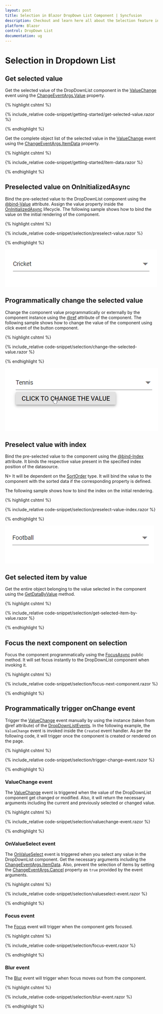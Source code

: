 ```yaml
---
layout: post
title: Selection in Blazor DropDown List Component | Syncfusion
description: Checkout and learn here all about the Selection feature in Syncfusion Blazor DropDownList component and more.
platform: Blazor
control: DropDown List
documentation: ug
---
```


# Selection in Dropdown List

## Get selected value

Get the selected value of the DropDownList component in the [ValueChange](https://help.syncfusion.com/cr/blazor/Syncfusion.Blazor.DropDowns.DropDownListEvents-2.html#Syncfusion_Blazor_DropDowns_DropDownListEvents_2_ValueChange) event using the [ChangeEventArgs.Value](https://help.syncfusion.com/cr/blazor/Syncfusion.Blazor.DropDowns.ChangeEventArgs-2.html#Syncfusion_Blazor_DropDowns_ChangeEventArgs_2_Value) property.

{% highlight cshtml %}

{% include_relative code-snippet/getting-started/get-selected-value.razor %}

{% endhighlight %}

Get the complete object list of the selected value in the [ValueChange](https://help.syncfusion.com/cr/blazor/Syncfusion.Blazor.DropDowns.DropDownListEvents-2.html#Syncfusion_Blazor_DropDowns_DropDownListEvents_2_ValueChange) event using the [ChangeEventArgs.ItemData](https://help.syncfusion.com/cr/blazor/Syncfusion.Blazor.DropDowns.ChangeEventArgs-2.html#Syncfusion_Blazor_DropDowns_ChangeEventArgs_2_ItemData) property.

{% highlight cshtml %}

{% include_relative code-snippet/getting-started/item-data.razor %}

{% endhighlight %}

## Preselected value on OnInitializedAsync

Bind the pre-selected value to the DropDownList component using the [@bind-Value](https://help.syncfusion.com/cr/blazor/Syncfusion.Blazor.DropDowns.SfDropDownList-2.html#Syncfusion_Blazor_DropDowns_SfDropDownList_2_Value) attribute. Assign the value property inside the [OnInitializedAsync](https://learn.microsoft.com/en-us/aspnet/core/blazor/components/lifecycle?view=aspnetcore-6.0#component-initialization-oninitializedasync) lifecycle. The following sample shows how to bind the value on the initial rendering of the component.

{% highlight cshtml %}

{% include_relative code-snippet/selection/preselect-value.razor %}

{% endhighlight %}

![Blazor DropDownList with pre-select value](./images/selection/blazor_dropdown_preselect-value.png)

## Programmatically change the selected value

Change the component value programmatically or externally by the component instance using the [@ref](https://learn.microsoft.com/en-us/aspnet/core/mvc/views/razor?view=aspnetcore-7.0#ref) attribute of the component. The following sample shows how to change the value of the component using click event of the button component.

{% highlight cshtml %}

{% include_relative code-snippet/selection/change-the-selected-value.razor %}

{% endhighlight %}

![Blazor DropDownList with pre-select value before](./images/selection/blazor_dropdown_changing-selected-value.gif)

## Preselect value with index

Bind the pre-selected value to the component using the [@bind-Index](https://help.syncfusion.com/cr/blazor/Syncfusion.Blazor.DropDowns.SfDropDownList-2.html#Syncfusion_Blazor_DropDowns_SfDropDownList_2_Index) attribute. It binds the respective value present in the specified index position of the datasource.

N> It will be dependent on the [SortOrder](https://help.syncfusion.com/cr/blazor/Syncfusion.Blazor.DropDowns.SortOrder.html) type. It will bind the value to the component with the sorted data if the corresponding property is defined.

The following sample shows how to bind the index on the initial rendering.

{% highlight cshtml %}

{% include_relative code-snippet/selection/preselect-value-index.razor %}

{% endhighlight %}

![Blazor DropDownList with bind-index](./images/selection/blazor_dropdown_preselect-value-index.png)

## Get selected item by value

Get the entire object belonging to the value selected in the component using the [GetDataByValue](https://help.syncfusion.com/cr/blazor/Syncfusion.Blazor.DropDowns.SfDropDownList-2.html#Syncfusion_Blazor_DropDowns_SfDropDownList_2_GetDataByValue__0_) method.

{% highlight cshtml %}

{% include_relative code-snippet/selection/get-selected-item-by-value.razor %}

{% endhighlight %}

## Focus the next component on selection

Focus the component programmatically using the [FocusAsync](https://help.syncfusion.com/cr/blazor/Syncfusion.Blazor.DropDowns.SfDropDownList-2.html#Syncfusion_Blazor_DropDowns_SfDropDownList_2_FocusAsync) public method. It will set focus instantly to the DropDownList component when invoking it. 

{% highlight cshtml %}

{% include_relative code-snippet/selection/focus-next-component.razor %}

{% endhighlight %}

## Programmatically trigger onChange event

Trigger the [ValueChange](https://help.syncfusion.com/cr/blazor/Syncfusion.Blazor.DropDowns.DropDownListEvents-2.html#Syncfusion_Blazor_DropDowns_DropDownListEvents_2_ValueChange) event manually by using the instance (taken from @ref attribute) of the [DropDownListEvents](https://help.syncfusion.com/cr/blazor/Syncfusion.Blazor.DropDowns.DropDownListEvents-2.html). In the following example, the `ValueChange` event is invoked inside the `Created` event handler. As per the following code, it will trigger once the component is created or rendered on the page.

{% highlight cshtml %}

{% include_relative code-snippet/selection/trigger-change-event.razor %}

{% endhighlight %}

### ValueChange event

The [ValueChange](https://help.syncfusion.com/cr/blazor/Syncfusion.Blazor.DropDowns.DropDownListEvents-2.html#Syncfusion_Blazor_DropDowns_DropDownListEvents_2_ValueChange) event is triggered when the value of the DropDownList component get changed or modified. Also, it will return the necessary arguments including the current and previously selected or changed value.

{% highlight cshtml %}

{% include_relative code-snippet/selection/valuechange-event.razor %}

{% endhighlight %}

### OnValueSelect event

The [OnValueSelect](https://help.syncfusion.com/cr/blazor/Syncfusion.Blazor.DropDowns.DropDownListEvents-2.html#Syncfusion_Blazor_DropDowns_DropDownListEvents_2_OnValueSelect) event is triggered when you select any value in the DropDownList component. Get the necessary arguments including the [ChangeEventArgs.ItemData](https://help.syncfusion.com/cr/blazor/Syncfusion.Blazor.DropDowns.ChangeEventArgs-2.html#Syncfusion_Blazor_DropDowns_ChangeEventArgs_2_ItemData). Also,  prevent the selection of items by setting the [ChangeEventArgs.Cancel](https://help.syncfusion.com/cr/blazor/Syncfusion.Blazor.DropDowns.ChangeEventArgs-2.html#Syncfusion_Blazor_DropDowns_ChangeEventArgs_2_Cancel) property as `true` provided by the event arguments. 

{% highlight cshtml %}

{% include_relative code-snippet/selection/valueselect-event.razor %}

{% endhighlight %}

### Focus event

The [Focus](https://help.syncfusion.com/cr/blazor/Syncfusion.Blazor.DropDowns.DropDownListEvents-2.html#Syncfusion_Blazor_DropDowns_DropDownListEvents_2_Focus) event will trigger when the component gets focused. 

{% highlight cshtml %}

{% include_relative code-snippet/selection/focus-event.razor %}

{% endhighlight %}

### Blur event

The [Blur](https://help.syncfusion.com/cr/blazor/Syncfusion.Blazor.DropDowns.DropDownListEvents-2.html#Syncfusion_Blazor_DropDowns_DropDownListEvents_2_Blur) event will trigger when focus moves out from the component. 

{% highlight cshtml %}

{% include_relative code-snippet/selection/blur-event.razor %}

{% endhighlight %}

